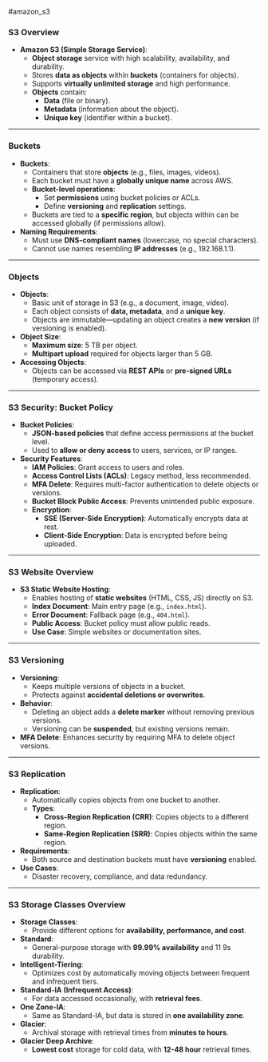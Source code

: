#amazon_s3

### **S3 Overview**

- **Amazon S3 (Simple Storage Service)**:
    - **Object storage** service with high scalability, availability, and durability.
    - Stores **data as objects** within **buckets** (containers for objects).
    - Supports **virtually unlimited storage** and high performance.
    - **Objects** contain:
        - **Data** (file or binary).
        - **Metadata** (information about the object).
        - **Unique key** (identifier within a bucket).

---

### **Buckets**

- **Buckets**:
    - Containers that store **objects** (e.g., files, images, videos).
    - Each bucket must have a **globally unique name** across AWS.
    - **Bucket-level operations**:
        - Set **permissions** using bucket policies or ACLs.
        - Define **versioning** and **replication** settings.
    - Buckets are tied to a **specific region**, but objects within can be accessed globally (if permissions allow).
- **Naming Requirements**:
    - Must use **DNS-compliant names** (lowercase, no special characters).
    - Cannot use names resembling **IP addresses** (e.g., 192.168.1.1).

---

### **Objects**

- **Objects**:
    - Basic unit of storage in S3 (e.g., a document, image, video).
    - Each object consists of **data, metadata**, and a **unique key**.
    - Objects are immutable—updating an object creates a **new version** (if versioning is enabled).
- **Object Size**:
    - **Maximum size**: 5 TB per object.
    - **Multipart upload** required for objects larger than 5 GB.
- **Accessing Objects**:
    - Objects can be accessed via **REST APIs** or **pre-signed URLs** (temporary access).

---

### **S3 Security: Bucket Policy**

- **Bucket Policies**:
    - **JSON-based policies** that define access permissions at the bucket level.
    - Used to **allow or deny access** to users, services, or IP ranges.
- **Security Features**:
    - **IAM Policies**: Grant access to users and roles.
    - **Access Control Lists (ACLs)**: Legacy method, less recommended.
    - **MFA Delete**: Requires multi-factor authentication to delete objects or versions.
    - **Bucket Block Public Access**: Prevents unintended public exposure.
    - **Encryption**:
        - **SSE (Server-Side Encryption)**: Automatically encrypts data at rest.
        - **Client-Side Encryption**: Data is encrypted before being uploaded.

---

### **S3 Website Overview**

- **S3 Static Website Hosting**:
    - Enables hosting of **static websites** (HTML, CSS, JS) directly on S3.
    - **Index Document**: Main entry page (e.g., `index.html`).
    - **Error Document**: Fallback page (e.g., `404.html`).
    - **Public Access**: Bucket policy must allow public reads.
    - **Use Case**: Simple websites or documentation sites.

---

### **S3 Versioning**

- **Versioning**:
    - Keeps multiple versions of objects in a bucket.
    - Protects against **accidental deletions or overwrites**.
- **Behavior**:
    - Deleting an object adds a **delete marker** without removing previous versions.
    - Versioning can be **suspended**, but existing versions remain.
- **MFA Delete**: Enhances security by requiring MFA to delete object versions.

---

### **S3 Replication**

- **Replication**:
    - Automatically copies objects from one bucket to another.
    - **Types**:
        - **Cross-Region Replication (CRR)**: Copies objects to a different region.
        - **Same-Region Replication (SRR)**: Copies objects within the same region.
- **Requirements**:
    - Both source and destination buckets must have **versioning** enabled.
- **Use Cases**:
    - Disaster recovery, compliance, and data redundancy.

---

### **S3 Storage Classes Overview**

- **Storage Classes**:
    - Provide different options for **availability, performance, and cost**.
- **Standard**:
    - General-purpose storage with **99.99% availability** and 11 9s durability.
- **Intelligent-Tiering**:
    - Optimizes cost by automatically moving objects between frequent and infrequent tiers.
- **Standard-IA (Infrequent Access)**:
    - For data accessed occasionally, with **retrieval fees**.
- **One Zone-IA**:
    - Same as Standard-IA, but data is stored in **one availability zone**.
- **Glacier**:
    - Archival storage with retrieval times from **minutes to hours**.
- **Glacier Deep Archive**:
    - **Lowest cost** storage for cold data, with **12-48 hour** retrieval times.